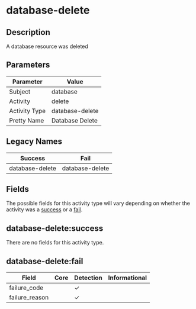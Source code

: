 database-delete
===============

Description
-----------
A database resource was deleted

Parameters
----------
| Parameter     | Value           |
| ------------- | --------------- |
| Subject       | database        |
| Activity      | delete          |
| Activity Type | database-delete |
| Pretty Name   | Database Delete |

Legacy Names
------------
| Success             | Fail                |
| ------------------- | ------------------- |
| database-delete<br> | database-delete<br> |

Fields
------

The possible fields for this activity type will vary depending on whether the activity was a [success](#database-deletesuccess) or a [fail](#database-deletefail).


database-delete:success
-----------------------

There are no fields for this activity type.


database-delete:fail
--------------------

| Field          | Core | Detection | Informational |
| -------------- | ---- | --------- | ------------- |
| failure_code   |      | &#10003;  |               |
| failure_reason |      | &#10003;  |               |